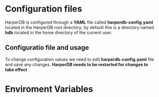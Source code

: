 # Configuration files
HarperDB is configured through a **YAML** file called  **harperdb-config.yaml** located in the HarperDB root directory; by default this is a directory named **hdb** located in the home
directory of the current user.

## Configuratio file and usage
To change configuration values we need to 
edit **harperdb-config.yaml** file and save
any changes. **HarperDB needs to be restarted for changes to take effect**



# Enviroment Variables
